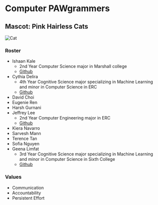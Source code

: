 # Computer PAWgrammers

## Mascot: Pink Hairless Cats
![Cat](cat.heic)

### Roster
* Ishaan Kale
  * 2nd Year Computer Science major in Marshall college
  * [Github](https://github.com/ikale1234/)
* Cythia Delira
  * 4th Year Cognitive Science major specializing in Machine Learning and minor in Computer Science in ERC
  * [Github](https://github.com/cdelira9)
* David Choi
* Eugenie Ren
* Harsh Gurnani
* Jeffrey Lee
  * 2nd Year Computer Engineering major in ERC
  * [Github](https://github.com/jxnlee)
* Kiera Navarro
* Sarvesh Mann
* Terence Tan
* Sofia Nguyen
* Geena Limfat
  * 3rd Year Cognitive Science major specializing in Machine Learning and minor in Computer Science in Sixth College
  * [Github](https://github.com/geenalimfat)

### Values
* Communication
* Accountability
* Persistent Effort

